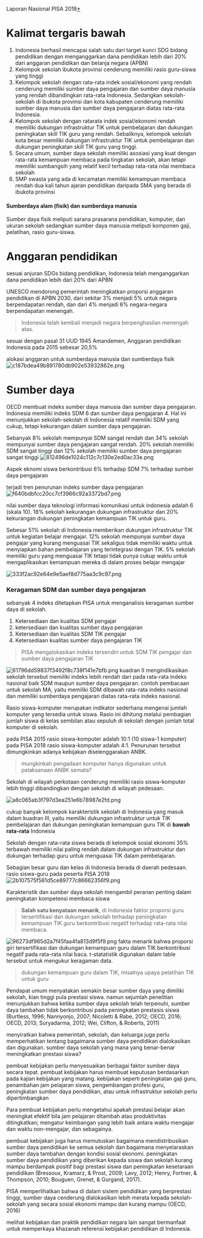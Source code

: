 Laporan Nasional PISA 2018[*](https://repositori.kemdikbud.go.id/16742/1/Laporan%20Nasional%20PISA%202018%20Indonesia.pdf)


# Kalimat tergaris bawah
1. Indonesia berhasil mencapai salah satu dari target kunci SDG bidang pendidikan dengan menganggarkan dana pendidikan lebih dari 20% dari anggaran pendidikan dan belanja negara (APBN)
2. Kelompok sekolah ibukota provinsi cenderung memiliki rasio guru-siswa yang tinggi 
3. Kelompok sekolah dengan rata-rata indek sosial/ekonomi yang rendah cenderung memiliki sumber daya pengajaran dan sumber daya manusia yang rendah dibandingkan rata-rata Indonesia. Sedangkan sekolah-sekolah di ibukota provinsi dan kota kabupaten cenderung memiliki sumber daya manusia dan sumber daya pengajaran diatas rata-rata Indonesia.
4. Kelompok sekolah dengan ratarata indek sosial/ekonomi rendah memiliki dukungan infrastruktur TIK untuk pembelajaran dan dukungan peningkatan skill TIK guru yang rendah. Sebaliknya, kelompok sekolah kota besar memiliki dukungan infrastruktur TIK untuk pembelajaran dan dukungan peningkatan skill TIK guru yang tinggi.
5. Secara umum, sumber daya sekolah memiliki asosiasi yang kuat dengan rata-rata kemampuan membaca pada tingkatan sekolah, akan tetapi memiliki sumbangsih yang relatif kecil terhadap rata-rata nilai membaca sekolah
6. SMP swasta yang ada di kecamatan memiliki kemampuan membaca rendah dua kali tahun ajaran pendidikan daripada SMA yang berada di ibukota provinsi

#### Sumberdaya alam (fisik) dan sumberdaya manusia
Sumber daya fisik meliputi sarana prasarana pendidikan, komputer, dan ukuran sekolah sedangkan sumber daya manusia meliputi komponen gaji, pelatihan, rasio guru-siswa. 

# Anggaran pendidikan
sesuai anjuran SDGs bidang pendidikan, Indonesia telah menganggarkan dana pendidikan lebih dari 20% dari APBN

UNESCO mendorong pemerintah meningkatkan proporsi anggaran pendidikan di APBN 2030, dari sekitar 3% menjadi 5% untuk negara berpendapatan rendah, dan dari 4% menjadi 6% negara-negara berpendapatan menengah.

>  Indonesia telah kembali menjadi negara berpenghasilan menengah atas.

sesuai dengan pasal 31 UUD 1945 Amandemen, Anggaran pendidikan Indonesia pada 2015 sebesar 20,5%

alokasi anggaran untuk sumberdaya manusia dan sumberdaya fisik
![c187bdea49b891780db902e53932862e.png](../../../../_resources/c187bdea49b891780db902e53932862e.png)

# Sumber daya
OECD membuat indeks sumber daya manusia dan sumber daya pengajaran. Indonesia memiliki indeks SDM 6 dan sumber daya pengajaran 4. Hal ini menunjukkan sekolah-sekolah di Indonesia relatif memiliki SDM yang cukup, tetapi kekurangan dalam sumber daya pengajaran.

Sebanyak 8% sekolah mempunyai SDM sangat rendah dan 34% sekolah mempunyai sumber daya pengajaran sangat rendah. 20% sekolah memiliki SDM sangat tinggi dan 12% sekolah
memiliki sumber daya pengajaran sangat tinggi
![812496de1024c112c7c130e2ed0ac33e.png](../../../../_resources/812496de1024c112c7c130e2ed0ac33e.png)

Aspek eknomi siswa berkontribusi 
6% terhadap SDM
7% terhadap sumber daya pengajaran

terjadi tren penurunan indeks sumber daya pengajaran
![f640bdbfcc20cc7cf3966c92a3372bd7.png](../../../../_resources/f640bdbfcc20cc7cf3966c92a3372bd7.png)

nilai sumber daya teknologi informasi komunikasi untuk indonesia adalah 6 (skala 10). 18% sekolah kekurangan dukungan infrastruktur  dan 20% kekurangan dukungan peningkatan kemampuan TIK untuk guru.

Sebesar 51% sekolah di Indonesia memberikan dukungan infrastruktur TIK untuk kegiatan belajar mengajar. 12% sekolah mempunyai sumber daya pengajar yang kurang menguasai TIK sekaligus tidak memiliki waktu untuk menyiapkan bahan pembelajaran yang terintegrasi dengan TIK. 5% sekolah memiliki guru yang menguasai TIK tetapi tidak punya cukup waktu untuk mengaplikasikan kemampuan mereka di dalam proses belajar mengajar

![333f2ac92e64e9e5aef8d775aa3c9c97.png](../../../../_resources/333f2ac92e64e9e5aef8d775aa3c9c97.png)

### Keragaman SDM dan sumber daya pengajaran
sebanyak 4 indeks ditetapkan PISA untuk  menganalisis keragaman sumber daya di
sekolah. 
1. Ketersediaan dan kualitas SDM pengajar
2. ketersediaan dan kualitas sumber daya pengajaran
3. Ketersediaan dan kualitas SDM TIK pengajar
4. Ketersediaan kualitas sumber daya pengajaran TIK

> PISA mengalokasikan indeks tersendiri untuk SDM TIK pengajar dan sumber daya pengajaran TIK

![61796dd59837f3492f8c738f141e7bfb.png](../../../../_resources/61796dd59837f3492f8c738f141e7bfb.png)
kuadran II mengindikasikan sekolah tersebut memiliki indeks lebih rendah dari pada rata-rata indeks nasional baik SDM maupun sumber daya pengajaran. contoh pembacaan untuk sekolah MA, yaitu memiliki SDM dibawah rata-rata indeks nasional dan memiliki sumberdaya pengajaran diatas rata-rata indeks nasional.

Rasio siswa-komputer merupakan indikator sederhana mengenai jumlah komputer yang
tersedia untuk siswa. Rasio ini dihitung melalui pembagian jumlah siswa di kelas sembilan atau sepuluh di sekolah dengan jumlah total komputer di sekolah. 

pada PISA 2015 rasio siswa-komputer adalah 10:1 (10 siswa-1 komputer) pada PISA 2018  rasio siswa-komputer adalah 4:1. Penurunan tersebut dimungkinkan adanya kebijakan diselenggarakan ANBK. 

> mungkinkah pengadaan komputer hanya digunakan untuk pelaksanaan ANBK semata?

Sekolah di wilayah perkotaan cenderung
memiliki rasio siswa-komputer lebih tinggi dibandingkan dengan sekolah di wilayah pedesaan.

![a8c065ab3f797d3ea251e6b78987e2fd.png](../../../../_resources/a8c065ab3f797d3ea251e6b78987e2fd.png)

cukup banyak kelompok karakteristik sekolah di Indonesia yang masuk dalam kuadran III, yaitu memiliki dukungan infrastruktur untuk TIK pembelajaran dan dukungan peningkatan kemampuan guru TIK di **bawah rata-rata** Indonesia

Sekolah dengan rata-rata siswa berada di kelompok sosial ekonomi 35% terbawah memiliki nilai paling rendah dalam dukungan infrastruktur dan dukungan terhadap guru untuk menguasai TIK dalam pembelajaran.

Sebagian besar guru dan kelas di Indonesia berada di daerah pedesaan. rasio siswa-guru pada peserta PISA 2018
![2b107575f581d5ce89777c86662356f9.png](../../../../_resources/2b107575f581d5ce89777c86662356f9.png)

Karakteristik dan sumber daya sekolah mengambil peranan penting dalam peningkatan
kompetensi membaca siswa

> **Salah satu kenyataan menarik**, di Indonesia faktor proporsi guru tersertifikasi dan dukungan sekolah terhadap peningkatan kemampuan TIK guru berkontribusi negatif terhadap rata-rata nilai membaca. 

![96273df965d2a7f45faa4fa813d9f5f9.png](../../../../_resources/96273df965d2a7f45faa4fa813d9f5f9.png)
fakta menarik bahwa proporsi giri tersertifikasi dan dukungan kemampuan guru dalam TIK berkontribusi negatif pada rata-rata nilai baca. t-statatistik digunakan dalam table tersebut untuk mengukur keragaman data. 

> dukungan kemampuan guru dalam TIK, misalnya upaya pelatihan TIK untuk guru

Pendapat umum menyatakan semakin besar sumber daya yang dimiliki sekolah, kian tinggi pula prestasi siswa. namun sejumlah penelitian menunjukkan bahwa ketika sumber daya sekolah telah terpenuhi, sumber daya tambahan tidak berkontribusi pada peningkatan prestasis siswa (Burtless, 1996; Nannyonjo, 2007; Nicoletti & Rabe, 2012; OECD, 2016; OECD, 2013; Suryadarma, 2012; Wei, Clifton, & Roberts, 2011)

menyiratkan bahwa pemerintah, sekolah, dan keluarga juga perlu memperhatikan tentang
bagaimana sumber daya pendidikan dialokasikan dan digunakan. sumber daya sekolah yang mana yang benar-benar meningkatkan prestasi siswa?

pembuat kebijakan perlu menyesuaikan berbagai faktor sumber daya secara tepat. pembuat kebijakan harus membuat keputusan berdasarkan pada kajian kebijakan yang matang. kebijakan seperti peningkatan gaji guru, penambahan jam pelajaran siswa, pengembangan profesi guru, peningkatan sumber daya pendidikan, atau untuk infrastruktur sekolah perlu dipertimbangkan

Para pembuat kebijakan perlu mengetahui apakah prestasi belajar akan meningkat efektif bila jam pelajaran ditambah atau produktivitas ditingkatkan; mengatur keimbangan yang lebih baik antara waktu mengajar dan waktu non-mengajar, dan sebagainya. 

pembuat kebijakan juga harus memutuskan bagaimana mendistribusikan sumber daya pendidikan ke semua sekolah dan bagaimana menyelaraskan sumber daya tambahan dengan kondisi sosial ekonomi. peningkatan sumber daya pendidikan yang diberikan kepada siswa dan sekolah kurang mampu berdampak positif bagi prestasi siswa dan peningkatan kesetaraan pendidikan (Bressoux, Kramarz, & Prost, 2009; Lavy, 2012; Henry, Fortner, & Thompson, 2010;
Bouguen, Grenet, & Gurgand, 2017).

PISA memperlihatkan bahwa di dalam sistem pendidikan yang berprestasi tinggi, sumber daya cenderung dialokasikan lebih merata kepada sekolah-sekolah yang secara sosial ekonomi mampu dan kurang mampu (OECD, 2016)

melihat kebijakan dan praktik pendidikan negara lain sangat bermanfaat untuk memperkaya khazanah referensi kebijakan pendidikan di Indonesia.

